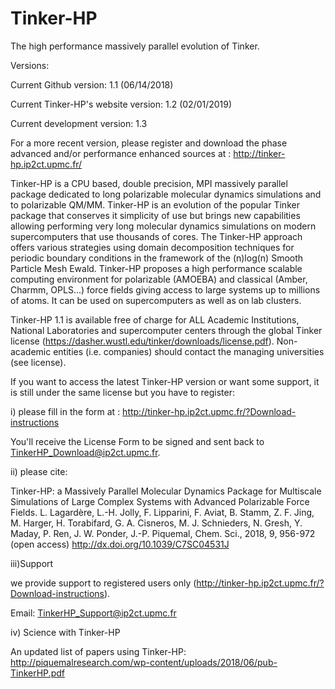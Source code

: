 # Tinker-HP
The high performance massively parallel evolution of Tinker.

Versions:

Current Github version: 1.1 (06/14/2018)

Current Tinker-HP's website version: 1.2 (02/01/2019)

Current development version: 1.3

For a more recent version, please register and download the phase advanced and/or performance enhanced sources at :
http://tinker-hp.ip2ct.upmc.fr/




Tinker-HP is a CPU based, double precision, MPI massively parallel package dedicated to long polarizable molecular dynamics simulations and to polarizable QM/MM. Tinker-HP is an evolution of the popular Tinker package that conserves it simplicity of use but brings new 
capabilities allowing performing very long molecular dynamics simulations on modern supercomputers that use thousands of cores. 
The Tinker-HP approach offers various strategies using domain decomposition techniques for periodic boundary conditions in the 
framework of the (n)log(n) Smooth Particle Mesh Ewald.  Tinker-HP proposes a high performance scalable computing environment for 
polarizable (AMOEBA) and classical (Amber, Charmm, OPLS...) force fields giving access to large systems up to millions of atoms. It can be used on supercomputers as well as on lab clusters.

Tinker-HP 1.1 is available free of charge for ALL Academic Institutions, National Laboratories and supercomputer centers through the global Tinker license (https://dasher.wustl.edu/tinker/downloads/license.pdf).
Non-academic entities (i.e. companies) should contact the managing universities (see license).

If you want to access the latest Tinker-HP version or want some support, it is still under the same license but you have to register:

i) please fill in the form at :
http://tinker-hp.ip2ct.upmc.fr/?Download-instructions

You'll receive the License Form to be signed and sent back to TinkerHP_Download@ip2ct.upmc.fr.

ii) please cite:

Tinker-HP: a Massively Parallel Molecular Dynamics Package for Multiscale Simulations of Large Complex Systems 
with Advanced Polarizable Force Fields. 
L. Lagardère, L.-H. Jolly, F. Lipparini, F. Aviat, B. Stamm, Z. F. Jing, M. Harger, H. Torabifard, G. A. Cisneros, 
M. J. Schnieders, N. Gresh, Y. Maday, P. Ren, J. W. Ponder, J.-P. Piquemal, Chem. Sci., 2018, 9, 956-972 (open access)
http://dx.doi.org/10.1039/C7SC04531J

iii)Support

we provide support to registered users only (http://tinker-hp.ip2ct.upmc.fr/?Download-instructions).

Email: TinkerHP_Support@ip2ct.upmc.fr

iv) Science with Tinker-HP

An updated list of papers using Tinker-HP: http://piquemalresearch.com/wp-content/uploads/2018/06/pub-TinkerHP.pdf

